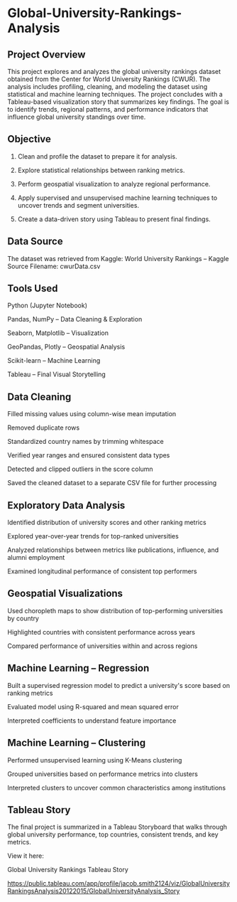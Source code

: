 # Global-University-Rankings-Analysis

## Project Overview
This project explores and analyzes the global university rankings dataset obtained from the Center for World University Rankings (CWUR). The analysis includes profiling, cleaning, and modeling the dataset using statistical and machine learning techniques. The project concludes with a Tableau-based visualization story that summarizes key findings. The goal is to identify trends, regional patterns, and performance indicators that influence global university standings over time.

## Objective
1. Clean and profile the dataset to prepare it for analysis.

2. Explore statistical relationships between ranking metrics.

3. Perform geospatial visualization to analyze regional performance.

4. Apply supervised and unsupervised machine learning techniques to uncover trends and segment universities.

5. Create a data-driven story using Tableau to present final findings.

## Data Source
The dataset was retrieved from Kaggle:
World University Rankings – Kaggle Source
Filename: cwurData.csv

## Tools Used
Python (Jupyter Notebook)

Pandas, NumPy – Data Cleaning & Exploration

Seaborn, Matplotlib – Visualization

GeoPandas, Plotly – Geospatial Analysis

Scikit-learn – Machine Learning

Tableau – Final Visual Storytelling

## Data Cleaning
Filled missing values using column-wise mean imputation

Removed duplicate rows

Standardized country names by trimming whitespace

Verified year ranges and ensured consistent data types

Detected and clipped outliers in the score column

Saved the cleaned dataset to a separate CSV file for further processing

## Exploratory Data Analysis
Identified distribution of university scores and other ranking metrics

Explored year-over-year trends for top-ranked universities

Analyzed relationships between metrics like publications, influence, and alumni employment

Examined longitudinal performance of consistent top performers

## Geospatial Visualizations
Used choropleth maps to show distribution of top-performing universities by country

Highlighted countries with consistent performance across years

Compared performance of universities within and across regions

## Machine Learning – Regression
Built a supervised regression model to predict a university's score based on ranking metrics

Evaluated model using R-squared and mean squared error

Interpreted coefficients to understand feature importance

## Machine Learning – Clustering
Performed unsupervised learning using K-Means clustering

Grouped universities based on performance metrics into clusters

Interpreted clusters to uncover common characteristics among institutions

## Tableau Story
The final project is summarized in a Tableau Storyboard that walks through global university performance, top countries, consistent trends, and key metrics.

View it here:

Global University Rankings Tableau Story

https://public.tableau.com/app/profile/jacob.smith2124/viz/GlobalUniversityRankingsAnalysis20122015/GlobalUniversityAnalysis_Story

